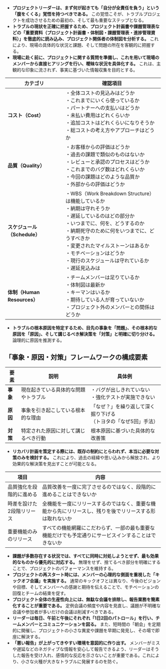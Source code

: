 
*   **プロジェクトリーダーは、まず何が起きても「自分が全責任を負う」という「腹をくくる」覚悟を持つべきである。** この覚悟こそが、トラブルプロジェクトを成功させるための最初の、そして最も重要なステップとなる。
*   **トラブルの現状を正確に把握するため、プロジェクト計画書や課題管理表などの「重要資料（プロジェクト計画書・体制図・課題管理表・進捗管理資料）」を徹底的に読み込み、プロジェクト関係者の体制図を分析する。** これにより、現場の具体的な状況と課題、そして問題の所在を客観的に把握する。
*   **現場に赴く前に、プロジェクトに関する質問を準備し、これを用いて現場のメンバーから直接ヒアリングを行い、曖昧な状況を具体化する。** これは、主観的な印象に流されず、事実に基づいた情報収集を目的とする。



| カテゴリ | 確認項目 |
|---------|---------|
| **コスト（Cost）** | ・全体コストの見込みはどうか<br>・これまでにいくら使っているか<br>・パートナーへの支払いはどうか<br>・未払い費用はどれくらいか<br>・追加コストはどれくらいになりそうか<br>・総コストの考え方やアプローチはどうか |
| **品質（Quality）** | ・お客様からの評価はどうか<br>・過去の課題で類似のものはないか<br>・レビューと承認のプロセスはどうか<br>・これまでのバグ数はどれくらいか<br>・今回の課題はどのような品質か<br>・外部からの評価はどうか |
| **スケジュール（Schedule）** | ・WBS（Work Breakdown Structure）は機能しているか<br>・納期は守れそうか<br>・遅延しているのはどの部分か<br>・いつまでに、何を、どうするのか<br>・納期死守のために何をいつまでに、どうすべきか<br>・変更されたマイルストーンはあるか<br>・モチベーションはどうか<br>・現行のスケジュールは守れているか<br>・遅延見込みは |
| **体制（Human Resources）** | ・チームメンバーは足りているか<br>・体制図は最新か<br>・キーマンはいるか<br>・期待している人が育っていないか<br>・プロジェクト外のメンバーとの関係はどうか |



*   **トラブルの根本原因を特定するため、目先の事象を「問題」、その根本的な原因を「原因」、そして講じるべき解決策を「対策」と明確に切り分ける。** 論理的に原因を推測する。

## 「事象・原因・対策」フレームワークの構成要素

| 要素 | 説明 | 具体例 |
|------|------|--------|
| **事象** | 現在起きている具体的な問題やトラブル | ・バグが出しきれていない<br>・強化テストが実施できない |
| **原因** | 事象を引き起こしている根本的な理由 | 「なぜ？」を繰り返して深く掘り下げる<br>（トヨタの「なぜ5回」手法） |
| **対策** | 特定された原因に対して講じるべき行動 | 根本原因に基づいた具体的な改善策 |
*   **リカバリ計画を策定する際には、既存の制約にとらわれず、本当に必要な対策のみを検討する。** これにより、過去の経緯や思い込みから解放され、より効果的な解決策を見出すことが可能となる。

| 項目 | 内容 |
|------|------|
| 品質強化を段階的に進める | 品質改善を一度に完了させるのではなく、段階的に進めることはできないか |
| 時差を設けた2段階リリース | 全機能を一度にリリースするのではなく、重要な機能から先にリリースし、残りを後でリリースする形は取れないか |
| 重要機能のみのリリース | すべての機能網羅にこだわらず、一部の最も重要な機能だけでも予定通りにサービスインすることはできないか |

*   **課題が多数存在する状況では、すべてに同時に対処しようとせず、最も効果的なものから優先的に対応する。** 無理をせず、捨てるべき部分を明確にすることで、プロジェクトのパフォーマンスを維持する。
*   **プロジェクトの再スタート時には、メンバーの心理的な側面を重視した「キックオフ会議」を実施する。** 通常のキックオフとは異なり、今後のビジョンや目標、そしてメンバーへの感謝と期待を伝えることで、モチベーションの回復とチームの結束を促す。
*   **プロジェクト全体の生産性向上には、無駄な会議を排除し、報告業務を簡素化することが重要である。** 定例会議の頻度や内容を見直し、議題が不明確な会議や参加者が多いだけの会議は削減すべきである。
*   **リーダーは毎日、午前と午後にそれぞれ「1日2回のパトロール」を行い、チームメンバーとコミュニケーションを図る。** また、短時間の「朝会」を定期的に開催し、プロジェクトの小さな異変や課題を早期に発見し、その場で即座に解決する。
*   **「悪い報告」が上がってきやすい環境を意図的に作り出す。** メンバーがミスや遅延などのネガティブな情報を安心して報告できるよう、リーダーはそうした報告を受け入れ、感情的な反応を示さないことが重要である。これにより、小さな火種が大きなトラブルに発展するのを防ぐ。



